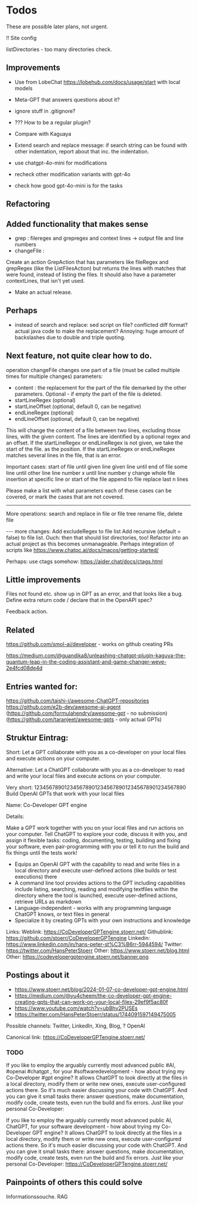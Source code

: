 # Todos

These are possible later plans, not urgent.

!! Site config

listDirectories - too many directories check.

## Improvements

- Use from LobeChat https://lobehub.com/docs/usage/start with local models

- Meta-GPT that answers questions about it?

- ignore stuff in .gitignore?
- ??? How to be a regular plugin?
- Compare with Kaguaya
- Extend search and replace message: if search string can be found with other indentation, report about that inc. the
  indentation.

- use chatgpt-4o-mini for modifications
- recheck other modification variants with gpt-4o
- check how good gpt-4o-mini is for the tasks

## Refactoring

## Added functionality that makes sense

- grep : fileregex and grepregex and context lines -> output file and line numbers
- changeFile :

Create an action GrepAction that has parameters like fileRegex and grepRegex (like the ListFilesAction) but returns
the lines with matches that were found, instead of listing the files. It should also have a parameter contextLines,
that isn't yet used.

- Make an actual release.

## Perhaps

- instead of search and replace: sed script on file? conflicted diff format? actual java code to make the
  replacement? Annoying: huge amount of backslashes due to double and triple quoting.

## Next feature, not quite clear how to do.

operation changeFile changes one part of a file (must be called multiple times for multiple changes)
parameters:

- content : the replacement for the part of the file demarked by the other parameters. Optional - if empty the part of
  the file is deleted.
- startLineRegex (optional)
- startLineOffset (optional, default 0, can be negative)
- endLineRegex (optional)
- endLineOffset (optional, default 0, can be negative)

This will change the content of a file between two lines, excluding those lines, with the given content.
The lines are identified by a optional regex and an offset.
If the startLineRegex or endLineRegex is not given, we take the start of the file. as the position.
If the startLineRegex or endLineRegex matches several lines in the file, that is an error.

Important cases:
start of file until given line
given line until end of file
some line until other line
line number x until line number y
change whole file
insertion at specific line or start of the file
append to file
replace last n lines

Please make a list with what parameters each of these cases can be covered, or mark the cases that are not covered.

---
More operations:
search and replace in file or file tree
rename file, delete file

--- more changes:
Add excludeRegex to file list
Add recursive (default = false) to file list. Ouch: then that should list directories, too!
Refactor into an actual project as this becomes unmanageable. Perhaps integration of scripts like
https://www.chatpc.ai/docs/macos/getting-started/

Perhaps: use ctags somehow: https://aider.chat/docs/ctags.html

## Little improvements

Files not found etc. show up in GPT as an error, and that looks like a bug. Define extra return code / declare that
in the OpenAPI spec?

Feedback action.

## Related

https://github.com/smol-ai/developer - works on github creating PRs

https://medium.com/@guandika8/unleashing-chatgpt-plugin-kaguya-the-quantum-leap-in-the-coding-assistant-and-game-changer-weve-2e4fcd08de4d

## Entries wanted for:

https://github.com/taishi-i/awesome-ChatGPT-repositories
https://github.com/e2b-dev/awesome-ai-agent
(https://github.com/formulahendry/awesome-gpt - no submission)
(https://github.com/taranjeet/awesome-gpts - only actual GPTs)

## Struktur Eintrag:

Short: Let a GPT collaborate with you as a co-developer on your local files and execute actions on your computer.

Alternative: Let a ChatGPT collaborate with you as a co-developer to read and write your local files and execute
actions on your computer.

Very short:
12345678901234567890123456789012345678901234567890
Build OpenAI GPTs that work with your local files

Name: Co-Developer GPT engine

Details:

Make a GPT work together with you on your local files and run actions on your computer. Tell ChatGPT to explore your code, discuss it with you, and assign it flexible tasks: coding, documenting, testing, building and fixing your software, even pair-programming with you or tell it to run the build and fix things until the tests work!

- Equips an OpenAI GPT with the capability to read and write files in a local directory and execute user-defined actions (like builds or test executions) there
- A command line tool provides actions to the GPT including capabilities include listing, searching, reading and modifying textfiles within the directory where the tool is launched, execute user-defined actions, retrieve URLs as markdown
- Language-independent - works with any programming language ChatGPT knows, or text files in general
- Specialize it by creating GPTs with your own instructions and knowledge

Links:
Weblink: https://CoDeveloperGPTengine.stoerr.net/
Githublink: https://github.com/stoerr/CoDeveloperGPTengine
Linkedin: https://www.linkedin.com/in/hans-peter-st%C3%B6rr-5944594/
Twitter: https://twitter.com/HansPeterStoerr
Other: https://www.stoerr.net/blog.html
Other: https://codevelopergptengine.stoerr.net/banner.png

## Postings about it

- https://www.stoerr.net/blog/2024-01-07-co-developer-gpt-engine.html
- https://medium.com/@yu4cheem/the-co-developer-gpt-engine-creating-gpts-that-can-work-on-your-local-files-29ef9f5ac80f
- https://www.youtube.com/watch?v=ubBhv2PUSEs
- https://twitter.com/HansPeterStoerr/status/1744091597149475005

Possible channels: Twitter, LinkedIn, Xing, Blog, ? OpenAI

Canonical link: https://CoDeveloperGPTengine.stoerr.net/

### TODO

If you like to employ the arguably currently most advanced public #AI, #openai #chatgpt , for your
#softwaredevelopment - how about trying my Co-Developer #gpt engine? It allows ChatGPT to look directly at the files in
a local directory, modify them or write new ones, execute user-configured actions there. So it's much easier discussing
your code with ChatGPT. And you can give it small tasks there: answer questions, make documentation, modify code, create
tests, even run the build and fix errors. Just like your personal Co-Developer:

If you like to employ the arguably currently most advanced public AI, ChatGPT, for your software development - how about
trying my Co-Developer GPT engine? It allows ChatGPT to look directly at the files in a local directory, modify them or
write new ones, execute user-configured actions there. So it's much easier discussing your code with ChatGPT. And you
can give it small tasks there: answer questions, make documentation, modify code, create tests, even run the build and
fix errors. Just like your personal Co-Developer: https://CoDeveloperGPTengine.stoerr.net/

## Painpoints of others this could solve

Informationssouche. RAG
